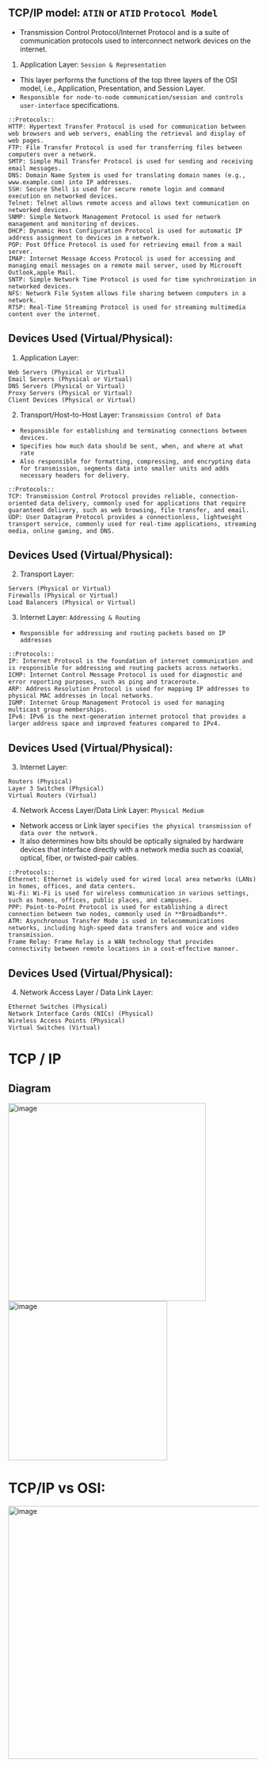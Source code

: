 ## TCP/IP model: `ATIN` or `ATID` `Protocol Model`
- Transmission Control Protocol/Internet Protocol and is a suite of communication protocols used to interconnect network devices on the internet.

1. Application Layer: `Session & Representation`
- This layer performs the functions of the top three layers of the OSI model, i.e., Application, Presentation, and Session Layer. 
- `Responsible for node-to-node communication/session and controls user-interface` specifications.
```
::Protocols::
HTTP: Hypertext Transfer Protocol is used for communication between web browsers and web servers, enabling the retrieval and display of web pages.
FTP: File Transfer Protocol is used for transferring files between computers over a network.
SMTP: Simple Mail Transfer Protocol is used for sending and receiving email messages.
DNS: Domain Name System is used for translating domain names (e.g., www.example.com) into IP addresses.
SSH: Secure Shell is used for secure remote login and command execution on networked devices.
Telnet: Telnet allows remote access and allows text communication on networked devices.
SNMP: Simple Network Management Protocol is used for network management and monitoring of devices.
DHCP: Dynamic Host Configuration Protocol is used for automatic IP address assignment to devices in a network.
POP: Post Office Protocol is used for retrieving email from a mail server.
IMAP: Internet Message Access Protocol is used for accessing and managing email messages on a remote mail server, used by Microsoft Outlook,apple Mail.
SNTP: Simple Network Time Protocol is used for time synchronization in networked devices.
NFS: Network File System allows file sharing between computers in a network.
RTSP: Real-Time Streaming Protocol is used for streaming multimedia content over the internet.
```

## Devices Used (Virtual/Physical):
1. Application Layer:
```
Web Servers (Physical or Virtual)
Email Servers (Physical or Virtual)
DNS Servers (Physical or Virtual)
Proxy Servers (Physical or Virtual)
Client Devices (Physical or Virtual)
```

2. Transport/Host-to-Host Layer: `Transmission Control of Data`
- `Responsible for establishing and terminating connections between devices.`
- `Specifies how much data should be sent, when, and where at what rate`
- `Also responsible for formatting, compressing, and encrypting data for transmission, segments data into smaller units and adds necessary headers for delivery.`
```
::Protocols::
TCP: Transmission Control Protocol provides reliable, connection-oriented data delivery, commonly used for applications that require guaranteed delivery, such as web browsing, file transfer, and email.
UDP: User Datagram Protocol provides a connectionless, lightweight transport service, commonly used for real-time applications, streaming media, online gaming, and DNS.
```

## Devices Used (Virtual/Physical):
2. Transport Layer:
```
Servers (Physical or Virtual)
Firewalls (Physical or Virtual)
Load Balancers (Physical or Virtual)
```


3. Internet Layer: `Addressing & Routing`
- `Responsible for addressing and routing packets based on IP addresses`
```
::Protocols::
IP: Internet Protocol is the foundation of internet communication and is responsible for addressing and routing packets across networks.
ICMP: Internet Control Message Protocol is used for diagnostic and error reporting purposes, such as ping and traceroute.
ARP: Address Resolution Protocol is used for mapping IP addresses to physical MAC addresses in local networks.
IGMP: Internet Group Management Protocol is used for managing multicast group memberships.
IPv6: IPv6 is the next-generation internet protocol that provides a larger address space and improved features compared to IPv4.
``` 
## Devices Used (Virtual/Physical):
3. Internet Layer:
```
Routers (Physical)
Layer 3 Switches (Physical)
Virtual Routers (Virtual)
```


4. Network Access Layer/Data Link Layer: `Physical Medium`
- Network access or Link layer `specifies the physical transmission of data over the network.`
- It also determines how bits should be optically signaled by hardware devices that interface directly with a network media such as coaxial, optical, fiber, or twisted-pair cables.
```
::Protocols::
Ethernet: Ethernet is widely used for wired local area networks (LANs) in homes, offices, and data centers.
Wi-Fi: Wi-Fi is used for wireless communication in various settings, such as homes, offices, public places, and campuses.
PPP: Point-to-Point Protocol is used for establishing a direct connection between two nodes, commonly used in **Broadbands**.
ATM: Asynchronous Transfer Mode is used in telecommunications networks, including high-speed data transfers and voice and video transmission.
Frame Relay: Frame Relay is a WAN technology that provides connectivity between remote locations in a cost-effective manner.
```

## Devices Used (Virtual/Physical):
4. Network Access Layer / Data Link Layer:
```
Ethernet Switches (Physical)
Network Interface Cards (NICs) (Physical)
Wireless Access Points (Physical)
Virtual Switches (Virtual)
```


# TCP / IP
## Diagram
<img width="399" alt="image" src="https://user-images.githubusercontent.com/40174034/216824616-0ed899b3-c30a-4bff-93cf-52147fc70902.png">
<img width="321" alt="image" src="https://user-images.githubusercontent.com/40174034/216824860-2a2f4c5b-8ba7-4137-9141-b1eec2574271.png">

# TCP/IP vs OSI:
<img width="510" alt="image" src="https://user-images.githubusercontent.com/40174034/216825514-c0fda9b9-41d4-4cb0-8712-09e37c78bc42.png">
